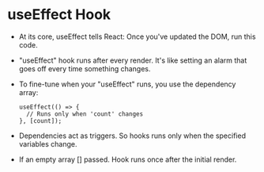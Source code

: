 # useEffect Hook

- At its core, useEffect tells React: Once you've updated the DOM, run this code.

- "useEffect" hook runs after every render. It's like setting an alarm that goes off every time something changes.

- To fine-tune when your "useEffect" runs, you use the dependency array:
  ```
  useEffect(() => {
    // Runs only when 'count' changes
  }, [count]);
  ```

- Dependencies act as triggers. So hooks runs only when the specified variables change.

- If an empty array [] passed.  Hook runs once after the initial render.
